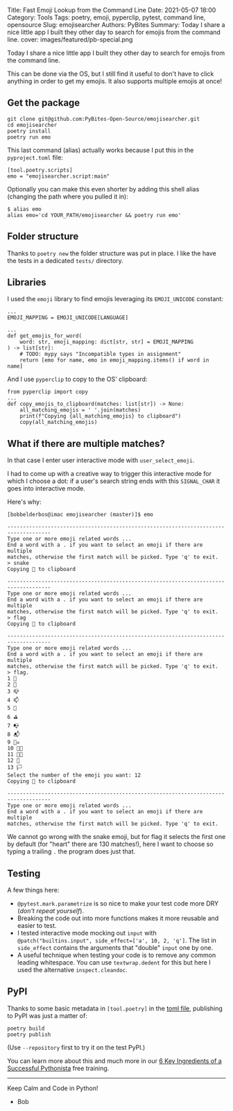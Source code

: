 Title: Fast Emoji Lookup from the Command Line
Date: 2021-05-07 18:00
Category: Tools
Tags: poetry, emoji, pyperclip, pytest, command line, opensource
Slug: emojisearcher
Authors: PyBites
Summary: Today I share a nice little app I built they other day to search for emojis from the command line.
cover: images/featured/pb-special.png

Today I share a nice little app I built they other day to search for emojis from the command line.

This can be done via the OS, but I still find it useful to don't have to click anything in order to get my emojis. It also supports multiple emojis at once!

## Get the package

```
git clone git@github.com:PyBites-Open-Source/emojisearcher.git
cd emojisearcher
poetry install
poetry run emo
```

This last command (alias) actually works because I put this in the `pyproject.toml` file:

```
[tool.poetry.scripts]
emo = "emojisearcher.script:main"
```

Optionally you can make this even shorter by adding this shell alias (changing the path where you pulled it in):

```
$ alias emo
alias emo='cd YOUR_PATH/emojisearcher && poetry run emo'
```

## Folder structure

Thanks to `poetry new` the folder structure was put in place. I like the have the tests in a dedicated `tests/` directory.

## Libraries

I used the `emoji` library to find emojis leveraging its `EMOJI_UNICODE` constant:

```
...
EMOJI_MAPPING = EMOJI_UNICODE[LANGUAGE]

...
def get_emojis_for_word(
    word: str, emoji_mapping: dict[str, str] = EMOJI_MAPPING
) -> list[str]:
    # TODO: mypy says "Incompatible types in assignment"
    return [emo for name, emo in emoji_mapping.items() if word in name]
```

And I use `pyperclip` to copy to the OS' clipboard:

```
from pyperclip import copy
...
def copy_emojis_to_clipboard(matches: list[str]) -> None:
    all_matching_emojis = ' '.join(matches)
    print(f"Copying {all_matching_emojis} to clipboard")
    copy(all_matching_emojis)
```

## What if there are multiple matches?

In that case I enter user interactive mode with `user_select_emoji`.

I had to come up with a creative way to trigger this interactive mode for which I choose a dot: if a user's search string ends with this `SIGNAL_CHAR` it goes into interactive mode.

Here's why:

	[bobbelderbos@imac emojisearcher (master)]$ emo

	------------------------------------------------------------------------------------
	Type one or more emoji related words ...
	End a word with a . if you want to select an emoji if there are multiple
	matches, otherwise the first match will be picked. Type 'q' to exit.
	> snake
	Copying 🐍 to clipboard

	------------------------------------------------------------------------------------
	Type one or more emoji related words ...
	End a word with a . if you want to select an emoji if there are multiple
	matches, otherwise the first match will be picked. Type 'q' to exit.
	> flag
	Copying 🏴 to clipboard

	------------------------------------------------------------------------------------
	Type one or more emoji related words ...
	End a word with a . if you want to select an emoji if there are multiple
	matches, otherwise the first match will be picked. Type 'q' to exit.
	> flag.
	1 🏴
	2 🏁
	3 📪
	4 📫
	5 🎌
	6 ⛳
	7 📭
	8 📬
	9 🏴‍☠️
	10 🏳️‍🌈
	11 🏳️‍⚧️
	12 🚩
	13 🏳
	Select the number of the emoji you want: 12
	Copying 🚩 to clipboard

	------------------------------------------------------------------------------------
	Type one or more emoji related words ...
	End a word with a . if you want to select an emoji if there are multiple
	matches, otherwise the first match will be picked. Type 'q' to exit.

We cannot go wrong with the snake emoji, but for flag it selects the first one by default (for "heart" there are 130 matches!), here I want to choose so typing a trailing `.` the program does just that.

## Testing

A few things here:

- `@pytest.mark.parametrize` is so nice to make your test code more DRY (_don't repeat yourself_).
- Breaking the code out into more functions makes it more reusable and easier to test.
- I tested interactive mode mocking out `input` with `@patch("builtins.input", side_effect=['a', 10, 2, 'q']`. The list in `side_effect` contains the arguments that "double" `input` one by one.
- A useful technique when testing your code is to remove any common leading whitespace. You can use `textwrap.dedent` for this but here I used the alternative `inspect.cleandoc`.

## PyPI

Thanks to some basic metadata in `[tool.poetry]` in the [toml file](https://github.com/PyBites-Open-Source/emojisearcher/blob/master/pyproject.toml), publishing to PyPI was just a matter of:

```
poetry build
poetry publish
```

(Use `--repository` first to try it on the test PyPI.)

You can learn more about this and much more in our [6 Key Ingredients of a Successful Pythonista](https://buildpythonapps.com/) free training.

---

Keep Calm and Code in Python!

- Bob
